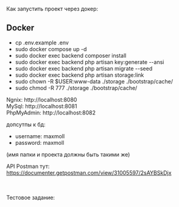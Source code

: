 Как запустить проект через докер:

## Docker
- cp .env.example .env
- sudo docker compose up -d
- sudo docker exec backend composer install
- sudo docker exec backend php artisan key:generate --ansi
- sudo docker exec backend php artisan migrate --seed
- sudo docker exec backend php artisan storage:link
- sudo chown -R $USER:www-data ./storage ./bootstrap/cache/
- sudo chmod -R 777 ./storage ./bootstrap/cache/


Ngnix: http://localhost:8080 <br>
MySql: http://localhost:8081 <br>
PhpMyAdmin: http://localhost:8082

допсутпы к бд:
- username: maxmoll
- password: maxmoll

(имя папки и проекта должны быть такими же)

API Postman тут: https://documenter.getpostman.com/view/31005597/2sAYBSkDjx
<br>
<br>
<br>



Тестовое задание:


